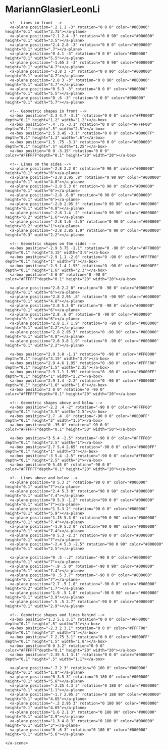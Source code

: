 # MariannGlasierLeonLi
<!DOCTYPE html>
<html>
  <head>
    <meta charset="utf-8">
    <title>Piet Mondrian 3D Space</title>
    <meta name="description" content="A-Frame Piet Mondrian 3D Space">
    <script src="https://aframe.io/releases/1.2.0/aframe.min.js"></script>
  </head>
  <body>
    <a-scene>
      <a-entity position="0 1.6 0">
        <a-camera></a-camera>
      </a-entity>


      <!-- Lines in front -->
      <a-plane position=".2 1.1 -3" rotation="0 0 0" color="#000000" height="0.1" width="3.75"></a-plane>
      <a-plane position="2.1 2.4 -3" rotation="0 0 90" color="#000000" height="0.1" width="3.5"></a-plane>
      <a-plane position="2.4 2.8 -3" rotation="0 0 0" color="#000000" height="0.1" width=".7"></a-plane>
      <a-plane position="0 4.1 -3" rotation="0 0 0" color="#000000" height="0.1" width="5.5"></a-plane>
      <a-plane position="-1.65 3 -3" rotation="0 0 90" color="#000000" height="0.1" width="4.7"></a-plane>
      <a-plane position="-2.8 3 -3" rotation="0 0 90" color="#000000" height="0.1" width="4.7"></a-plane>
      <a-plane position="2.8 3 -3" rotation="0 0 90" color="#000000" height="0.1" width="4.7"></a-plane>
      <a-plane position="0 5.3 -3" rotation="0 0 0" color="#000000" height="0.1" width="5.5"></a-plane>
      <a-plane position="0 .6 -3" rotation="0 0 0" color="#000000" height="0.1" width="5.7"></a-plane>

      <!-- Geometric shapes in front -->
      <a-box position="-2.3 4.7 -3.1" rotation="0 0 0" color="#FF0000" depth="0.1" height="1.2" width="1.2"></a-box>
      <a-box position="-.4 .75 -3.1" rotation="0 0 0" color="#FFFF00" depth="0.1" height=".5" width="2.5"></a-box>
      <a-box position="2.5 3.45 -3.1" rotation="0 0 0" color="#0000FF" depth="0.1" height="1.3" width=".6"></a-box>
      <a-box position="1.5 .75 -3.1" rotation="0 0 0" color="#000000" depth="0.1" height=".5" width="1.25"></a-box>
      <a-box position="0 0 -3.15" rotation="0 0 0" color="#FFFFFF"depth="0.1" height="20" width="20"></a-box>

      <!-- Lines on the sides -->
      <a-plane position="-2.8 2.2 0" rotation="0 90 0" color="#000000" height="0.1" width="6"></a-plane>
      <a-plane position="-2.8 2.95 .8" rotation="0 90 90" color="#000000" height="0.1" width="4.8"></a-plane>
      <a-plane position="-2.8 5.3 0" rotation="0 90 0" color="#000000" height="0.1" width="6"></a-plane>
      <a-plane position="-2.8 .6 0" rotation="0 90 0" color="#000000" height="0.1" width="6"></a-plane>
      <a-plane position="-2.8 2.95 3" rotation="0 90 90" color="#000000" height="0.1" width="4.8"></a-plane>
      <a-plane position="-2.8 1.4 -2" rotation="0 90 90" color="#000000" height="0.2" width="1.6"></a-plane>
      <a-plane position="-2.8 1.6 -2.5" rotation="0 90 0" color="#000000" height="0.2" width="1"></a-plane>
      <a-plane position="-2.8 3.85 1.9" rotation="0 90 0" color="#000000" height="0.3" width="2.2"></a-plane>

      <!-- Geometric shapes on the sides -->
      <a-box position="-2.9 3.75 -1.1" rotation="0 -90 0" color="#FF0000" depth="0.1" height="3.15" width="3.9"></a-box>
      <a-box position="-2.9 1.1 -2.6" rotation="0 -90 0" color="#FFFF00" depth="0.1" height="1" width="1"></a-box>
      <a-box position="-2.9 1.4 1.95" rotation="0 -90 0" color="#0000FF" depth="0.1" height="1.6" width="2.3"></a-box>
      <a-box position="-3 0 0" rotation="0 -90 0" color="#FFFFFF"depth="0.1" height="20" width="20"></a-box>

      <a-plane position="2.8 2.2 0" rotation="0 -90 0" color="#000000" height="0.1" width="6"></a-plane>
      <a-plane position="2.8 2.95 .8" rotation="0 -90 90" color="#000000" height="0.1" width="4.8"></a-plane>
      <a-plane position="2.8 5.3 0" rotation="0 -90 0" color="#000000" height="0.1" width="6"></a-plane>
      <a-plane position="2.8 .6 0" rotation="0 -90 0" color="#000000" height="0.1" width="6"></a-plane>
      <a-plane position="2.8 1.7 1.9" rotation="0 -90 0" color="#000000" height="0.1" width="2.2"></a-plane>
      <a-plane position="2.8 2.95 3" rotation="0 -90 90" color="#000000" height="0.1" width="4.8"></a-plane>
      <a-plane position="2.8 3.8 1.9" rotation="0 -90 0" color="#000000" height="0.1" width="2.2"></a-plane>

      <a-box position="2.9 3.8 -1.1" rotation="0 -90 0" color="#FF0000" depth="0.1" height="3.15" width="3.9"></a-box>
      <a-box position="2.9 4.6 1.95" rotation="0 -90 0" color="#FFFF00" depth="0.1" height="1.5" width="2.25"></a-box>
      <a-box position="2.9 1.1 1.95" rotation="0 -90 0" color="#0000FF" depth="0.1" height="1" width="2.2"></a-box>
      <a-box position="2.9 1.4 -2.2" rotation="0 -90 0" color="#000000" depth="0.1" height="1.6" width="1.6"></a-box>
      <a-box position="3 0 0" rotation="0 -90 0" color="#FFFFFF"depth="0.1" height="20" width="20"></a-box>

      <!-- Geometric shapes above and below -->
      <a-box position="-2.2 .4 -2" rotation="-90 0 0" color="#FFFF00" depth="0.1" height="3.5" width="2.5"></a-box>
      <a-box position="2.7 .4 .8" rotation="-90 0 0" color="#0000FF" depth="0.1" height="2" width="1.5"></a-box>
      <a-box position="0 .35 0" rotation="-90 0 0" color="#FFFFFF"depth="0.1" height="50" width="50"></a-box>

      <a-box position="3 5.4 -2.5" rotation="-90 0 0" color="#FFFF00" depth="0.1" height="2.5" width="1"></a-box>
      <a-box position="2.7 5.4 2.65" rotation="-90 0 0" color="#0000FF" depth="0.1" height="1" width="3"></a-box>
      <a-box position="-3 5.4 -2.5" rotation="-90 0 0" color="#FF0000" depth="0.1" height="2.5" width="2"></a-box>
      <a-box position="0 5.45 0" rotation="-90 0 0" color="#FFFFFF"depth="0.1" height="20" width="20"></a-box>

      <!-- Lines above and below -->
      <a-plane position="0 5.3 3" rotation="90 0 0" color="#000000" height="0.1" width="7"></a-plane>
      <a-plane position="2.4 5.3 0" rotation="90 0 90" color="#000000" height="0.1" width="7.4"></a-plane>
      <a-plane position="0 5.3 -1.2" rotation="90 0 0" color="#000000" height="0.1" width="7"></a-plane>
      <a-plane position="1 5.3 2" rotation="90 0 0" color="#000000" height="0.1" width="5.9"></a-plane>
      <a-plane position="1.15 5.3 0" rotation="90 0 90" color="#000000" height="0.1" width="7.4"></a-plane>
      <a-plane position="-1.9 5.3 0" rotation="90 0 90" color="#000000" height="0.1" width="7.4"></a-plane>
      <a-plane position="0 5.3 -2.3" rotation="90 0 0" color="#000000" height="0.1" width="7"></a-plane>
      <a-plane position="-2.4 5.3 -2.5" rotation="90 0 90" color="#000000" height="0.1" width="2.5"></a-plane>

      <a-plane position="0 .5 -.2" rotation="-90 0 0" color="#000000" height="0.1" width="7"></a-plane>
      <a-plane position="-.9 .5 0" rotation="-90 0 90" color="#000000" height="0.1" width="7.4"></a-plane>
      <a-plane position="0 .5 3.7" rotation="-90 0 0" color="#000000" height="0.1" width="7"></a-plane>
      <a-plane position="2.7 .5 1.8" rotation="-90 0 0" color="#000000" height="0.2" width="1.7"></a-plane>
      <a-plane position="1.9 .5 1.8" rotation="-90 0 90" color="#000000" height="0.1" width="3.9"></a-plane>
      <a-plane position=".5 .5 2.7" rotation="-90 0 0" color="#000000" height="0.1" width="2.9"></a-plane>

      <!-- Geometric shapes and lines behind -->
      <a-box position="1.3 5.1 3.1" rotation="0 0 0" color="#FF0000" depth="0.1" height=".5" width="3"></a-box>
      <a-box position="-2.3 2 3.1" rotation="0 0 0" color="#FFFF00" depth="0.1" height="3" width="1"></a-box>
      <a-box position=".7 2.75 3.1" rotation="0 0 0" color="#0000FF" depth="0.1" height="1.5" width="1.8"></a-box>
      <a-box position="0 0 3.2" rotation="0 0 0" color="#FFFFFF"depth="0.1" height="20" width="20"></a-box>
      <a-box position="-2.35 5.1 3.1" rotation="0 0 0" color="#000000" depth="0.1" height=".5" width="1.1"></a-box>

      <a-plane position=".7 2 3" rotation="0 180 0" color="#000000" height="0.1" width="1.8"></a-plane>
      <a-plane position="0 3.5 3" rotation="0 180 0" color="#000000" height="0.1" width="5.6"></a-plane>
      <a-plane position="-2.25 4.3 3" rotation="0 180 0" color="#000000" height="0.1" width="1.1"></a-plane>
      <a-plane position="-1.7 2.95 3" rotation="0 180 90" color="#000000" height="0.1" width="4.65"></a-plane>
      <a-plane position="-.2 2.95 3" rotation="0 180 90" color="#000000" height="0.1" width="4.65"></a-plane>
      <a-plane position="1.6 2.1 3" rotation="0 180 90" color="#000000" height="0.1" width="2.9"></a-plane>
      <a-plane position="1.3 4.8 3" rotation="0 180 0" color="#000000" height="0.1" width="3"></a-plane>
      <a-plane position="0 .6 3" rotation="0 180 0" color="#000000" height="0.1" width="5.6"></a-plane>

    </a-scene>
  </body>
</html>
